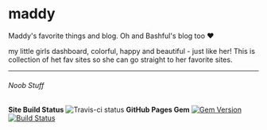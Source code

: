 maddy
=====

Maddy's favorite things and blog. Oh and Bashful's blog too ❤ 

my little girls dashboard, colorful, happy and beautiful - just like her! This is collection of het fav sites so she can go straight to her favorite sites.


---

###### Noob Stuff

**Site Build Status** ![Travis-ci status](http://travis-ci.org/roachhd/maddy.svg?gh-pages=42489111)
**GitHub Pages Gem** [![Gem Version](https://badge.fury.io/rb/github-pages.svg)](http://badge.fury.io/rb/github-pages) [![Build Status](https://travis-ci.org/github/pages-gem.svg?branch=master)](https://travis-ci.org/github/pages-gem)
